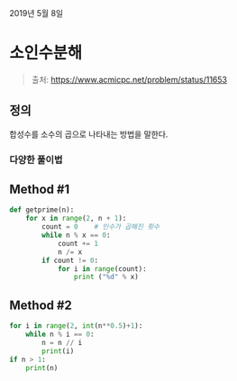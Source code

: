 2019년 5월 8일

# 소인수분해

> 출처: https://www.acmicpc.net/problem/status/11653

## 정의
합성수를 소수의 곱으로 나타내는 방법을 말한다.

### 다양한 풀이법

## Method #1

```python
def getprime(n):
    for x in range(2, n + 1):
        count = 0    # 인수가 곱해진 횟수
        while n % x == 0:
            count += 1
            n /= x
        if count != 0:
            for i in range(count):
                print ("%d" % x)
```

## Method #2

```python
for i in range(2, int(n**0.5)+1):
    while n % i == 0:
        n = n // i
        print(i)
if n > 1:
    print(n)
```